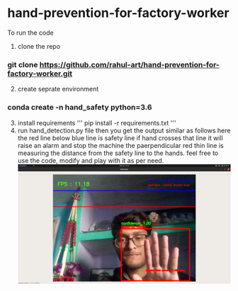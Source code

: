 # hand-prevention-for-factory-worker



To run the code
1. clone the repo 
### git clone https://github.com/rahul-art/hand-prevention-for-factory-worker.git
2. create seprate environment
### conda create -n hand_safety python=3.6
3. install requirements 
''' pip install -r requirements.txt '''
4. run hand_detection.py file then you get the output similar as follows
here the red line below blue line is safety line if hand crosses that line it will raise an alarm and stop the machine 
the paerpendicular red thin line is measuring the distance from the safety line to the hands.
feel free to use the code, modify and play with it as per need.
![alt text](https://github.com/rahul-art/hand-prevention-for-factory-worker/blob/main/example.png?raw=true)
